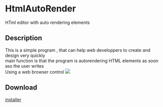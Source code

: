 # HtmlAutoRender
HTml editor with auto rendering elements


<h2>
Description
</h2>
This is a simple program , that can help web developpers to create and design very quickly </br>
main function is that the program is autorendering HTML elements as soon ass the user writes</br>
Using a web browser control 


<appearance>
<img src='http://i.imgur.com/i1fYUlf.png' />


<h2>Download</h2>
<a href='https://www.dropbox.com/s/iyqc8f6lwltr7ja/AutoRender.zip?dl=0' >
  installer 
</a>
